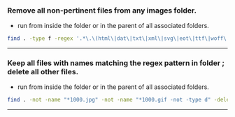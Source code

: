 ### Remove all non-pertinent files from any images folder.
- run from inside the folder or in the parent of all associated folders. 

```bash
find . -type f -regex '.*\.\(html\|dat\|txt\|xml\|svg\|eot\|ttf\|woff\|css\|ico\)' -delete
```
---

### Keep all files with names matching the regex pattern in folder ; delete all other files. 
- run from inside the folder or in the parent of all associated folders. 

```bash
find . -not -name "*1000.jpg" -not -name "*1000.gif -not -type d" -delete
```
---
